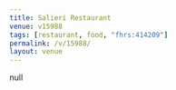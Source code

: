 ```yaml
---
title: Salieri Restaurant
venue: v15988
tags: [restaurant, food, "fhrs:414209"]
permalink: /v/15988/
layout: venue
---
```

null